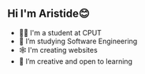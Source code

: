 ## Hi I'm Aristide😊

- 👨‍🎓 I'm a student at CPUT
- 🫡 I’m studying Software Engineering 
- 🕸 I'm creating websites 
- 💫 I’m creative and open to learning


